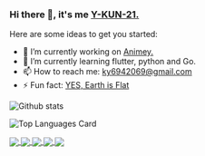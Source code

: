 ### Hi there 👋, it's me [Y-KUN-21.](https://y-kun-21.github.io/)

<!--
**Y-KUN-21/y-kun-21** is a ✨ _special_ ✨ repository because its `README.md` (this file) appears on your GitHub profile.-->

Here are some ideas to get you started:

- 🔭 I’m currently working on [Animey.](https://github.com/Y-KUN-21/animey)
- 🌱 I’m currently learning flutter, python and Go.
- 📫 How to reach me: ky6942069@gmail.com
- ⚡ Fun fact: [YES, Earth is Flat](https://i.kym-cdn.com/photos/images/original/001/383/084/c98.gif)


![Github stats](https://github-readme-stats.vercel.app/api?username=y-kun-21&hide=contribs,prs&theme=synthwave&show_icons=true&count_private=true)

![Top Languages Card](https://github-readme-stats.vercel.app/api/top-langs/?username=y-kun-21&theme=synthwave&layout=compact)

<a href="https://github.com/Y-KUN-21/animey">
  <img align="center" src="https://github-readme-stats.vercel.app/api/pin/?username=y-kun-21&repo=animey&theme=synthwave" />
</a>
<a href="https://github.com/Y-KUN-21/animeflask">
  <img align="center" src="https://github-readme-stats.vercel.app/api/pin/?username=y-kun-21&repo=animeflask&theme=synthwave" />
</a>
<a href="https://github.com/Y-KUN-21/HireMeApp2">
  <img align="center" src="https://github-readme-stats.vercel.app/api/pin/?username=y-kun-21&repo=HireMeApp2&theme=synthwave" />
</a>
<a href="https://github.com/Y-KUN-21/Baajaar">
  <img align="center" src="https://github-readme-stats.vercel.app/api/pin/?username=y-kun-21&repo=Baajaar&theme=synthwave" />
</a>
<a href="https://github.com/Y-KUN-21/golang_scrapper">
  <img align="center" src="https://github-readme-stats.vercel.app/api/pin/?username=y-kun-21&repo=golang_scrapper&theme=synthwave" />
</a>
